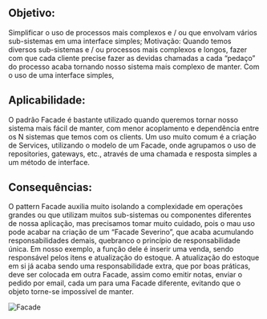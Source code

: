 ## Objetivo: 
Simplificar o uso de processos mais complexos e / ou que envolvam vários sub-sistemas em uma interface simples;
Motivação: Quando temos diversos sub-sistemas e / ou processos mais complexos e longos, fazer com que cada cliente precise fazer as devidas chamadas a cada “pedaço” do processo acaba tornando nosso sistema mais complexo de manter. Com o uso de uma interface simples,
## Aplicabilidade:
O padrão Facade é bastante utilizado quando queremos tornar nosso sistema mais fácil de manter, com menor acoplamento e dependência entre os N sistemas que temos com os clients. Um uso muito comum é a criação de Services, utilizando o modelo de um Facade, onde agrupamos o uso de repositories, gateways, etc., através de uma chamada e resposta simples a um método de interface.
## Consequências:
O pattern Facade auxilia muito isolando a complexidade em operações grandes ou que utilizam muitos sub-sistemas ou componentes diferentes de nossa aplicação, mas precisamos tomar muito cuidado, pois o mau uso pode acabar na criação de um “Facade Severino”, que acaba acumulando responsabilidades demais, quebranco o princípio de responsabilidade única. Em nosso exemplo, a função dele é inserir uma venda, sendo responsável pelos itens e atualização do estoque. A atualização do estoque em si já acaba sendo uma responsabilidade extra, que por boas práticas, deve ser colocada em outra Facade, assim como emitir notas, enviar o pedido por email, cada um para uma Facade diferente, evitando que o objeto torne-se impossível de manter.

![Facade](https://user-images.githubusercontent.com/53242511/204067124-ca4b7751-81bc-454a-ba26-b9b4280eca5c.png)
